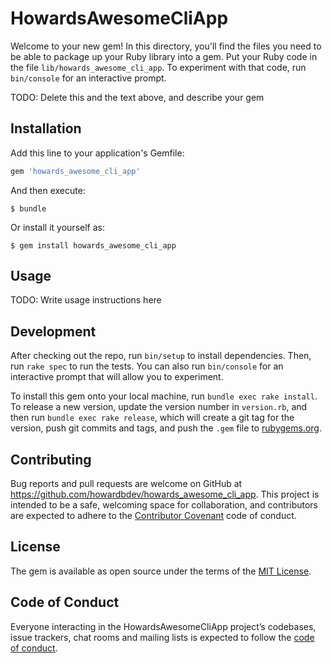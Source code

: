 # HowardsAwesomeCliApp

Welcome to your new gem! In this directory, you'll find the files you need to be able to package up your Ruby library into a gem. Put your Ruby code in the file `lib/howards_awesome_cli_app`. To experiment with that code, run `bin/console` for an interactive prompt.

TODO: Delete this and the text above, and describe your gem

## Installation

Add this line to your application's Gemfile:

```ruby
gem 'howards_awesome_cli_app'
```

And then execute:

    $ bundle

Or install it yourself as:

    $ gem install howards_awesome_cli_app

## Usage

TODO: Write usage instructions here

## Development

After checking out the repo, run `bin/setup` to install dependencies. Then, run `rake spec` to run the tests. You can also run `bin/console` for an interactive prompt that will allow you to experiment.

To install this gem onto your local machine, run `bundle exec rake install`. To release a new version, update the version number in `version.rb`, and then run `bundle exec rake release`, which will create a git tag for the version, push git commits and tags, and push the `.gem` file to [rubygems.org](https://rubygems.org).

## Contributing

Bug reports and pull requests are welcome on GitHub at https://github.com/howardbdev/howards_awesome_cli_app. This project is intended to be a safe, welcoming space for collaboration, and contributors are expected to adhere to the [Contributor Covenant](http://contributor-covenant.org) code of conduct.

## License

The gem is available as open source under the terms of the [MIT License](https://opensource.org/licenses/MIT).

## Code of Conduct

Everyone interacting in the HowardsAwesomeCliApp project’s codebases, issue trackers, chat rooms and mailing lists is expected to follow the [code of conduct](https://github.com/howardbdev/howards_awesome_cli_app/blob/master/CODE_OF_CONDUCT.md).

